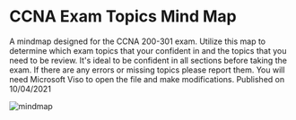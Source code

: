 # CCNA Exam Topics Mind Map
A mindmap designed for the CCNA 200-301 exam. Utilize this map to determine which exam topics that your confident in and the topics that you need to be review. It's ideal to be confident in all sections before taking the exam. If there are any errors or missing topics please report them. You will need Microsoft Viso to open the file and make modifications. Published on 10/04/2021

![mindmap](https://user-images.githubusercontent.com/10291698/135866447-67ea4303-f30e-4669-93c4-bf0846fd65a9.png)
